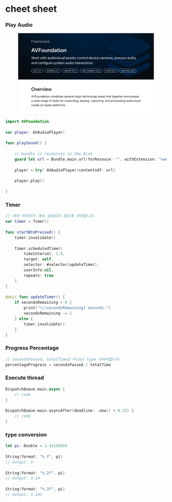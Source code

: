 # cheet sheet

### Play Audio

<figure><img src="../../.gitbook/assets/avfoundation.png" alt=""><figcaption></figcaption></figure>

```swift
import AVFoundation

var player: AVAudioPlayer!

func playSound() {

	// bundle is resources in the Disk
	guard let url = Bundle.main.url(forResouce: "", withExtension: "wav") { return }
	
	player = try! AVAudioPlayer(contentsOf: url)
	
	player.play()

}
```





### Timer

```swift
// 여러 타이머가 계속 생성되지 않도록 주의합니다.
var timer = Timer()

func startBtnPressed() {
	timer.invalidate()
	
	Timer.scheduledTimer(
		timeInterval: 1.0,
		target: self, 
		selector: #selector(updateTimer), 
		userInfo:nil, 
		repeats: true
	)
}

@objc func updateTimer() {
	if secondsRemaining > 0 {
		print("\\(secondsRemaining) seconds.")
		secondsRemaining -= 1
	} else {
		timer.invalidate()
	}
}
```





### Progress Percentage

```swift
// secondsPassed, totalTime는 Float type 이여야합니다.
percentageProgress = secondsPassed / totalTime
```





### Execute thread

```swift
DispatchQueue.main.async {
    // code
}

DispatchQueue.main.asyncAfter(deadline: .now() + 0.25) {
    // code
}
```





### type conversion

```swift
let pi: Double = 3.14159265

String(format: "%.f", pi)
// output: 3

String(format: "%.2f", pi)
// output: 3.14

String(format: "%.3f", pi)
// output: 3.142

```

